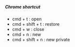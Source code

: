 ##### Chrome shortcut
 
- cmd + t : open 
- cmd + shift + t : restore
- cmd + w : close 
- cmd + n : new
- cmd + shift + n : new private 
